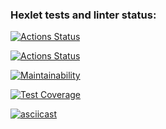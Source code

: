 ### Hexlet tests and linter status:
[![Actions Status](https://github.com/nathalieMalsh/frontend-project-46/actions/workflows/hexlet-check.yml/badge.svg)](https://github.com/nathalieMalsh/frontend-project-46/actions)

[![Actions Status](https://github.com/nathalieMalsh/frontend-project-46/actions/workflows/my-check.yml/badge.svg)](https://github.com/nathalieMalsh/frontend-project-46/actions)

[![Maintainability](https://api.codeclimate.com/v1/badges/5c520531dc068f520fc1/maintainability)](https://codeclimate.com/github/nathalieMalsh/frontend-project-46/maintainability)

[![Test Coverage](https://api.codeclimate.com/v1/badges/5c520531dc068f520fc1/test_coverage)](https://codeclimate.com/github/nathalieMalsh/frontend-project-46/test_coverage)

[![asciicast](https://asciinema.org/a/8z9385DjU2Msp1lgIPUc3xRX3.svg)](https://asciinema.org/a/8z9385DjU2Msp1lgIPUc3xRX3)